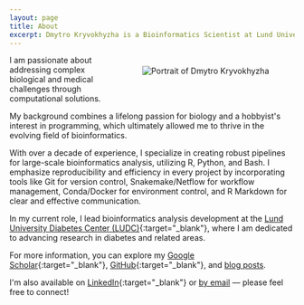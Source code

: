 ```yaml
---
layout: page
title: About
excerpt: Dmytro Kryvokhyzha is a Bioinformatics Scientist at Lund University Diabetes Center (LUDC). He is also the Head of the LUDC Bioinformatics Unit.
---
```


<figure style="float: right; padding: 5px"><img alt="Portrait of Dmytro Kryvokhyzha" src="{{ site.baseurl }}/assets/pages/about_Dmytro-Kryvokhyzha.jpeg"></figure>

I am passionate about addressing complex biological and medical challenges through computational solutions.

My background combines a lifelong passion for biology and a hobbyist's interest in programming, which ultimately allowed me to thrive in the evolving field of bioinformatics.

With over a decade of experience, I specialize in creating robust pipelines for large-scale bioinformatics analysis, utilizing R, Python, and Bash. I emphasize reproducibility and efficiency in every project by incorporating tools like Git for version control, Snakemake/Netflow for workflow management, Conda/Docker for environment control, and R Markdown for clear and effective communication.

In my current role, I lead bioinformatics analysis development at the [Lund University Diabetes Center (LUDC)](https://www.ludc.lu.se/resources/ludc-bioinformatics-unit){:target="\_blank"}, where I am dedicated to advancing research in diabetes and related areas.

For more information, you can explore my [Google Scholar](https://scholar.google.se/citations?user=99unghgAAAAJ&hl=en){:target="\_blank"}, [GitHub](https://github.com/evodify){:target="_blank"}, and [blog posts](/blog). 

I'm also available on [LinkedIn](https://linkedin.com/in/evodify){:target="_blank"} or [by email](mailto:dmytro.kryvokhyzha@evobio.eu) — please feel free to connect!
